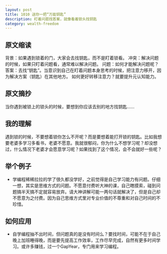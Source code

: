 ```yaml
---
layout: post
title: 1010 送你一把“万能钥匙”
description: 盯着问题找答案，就像看着锁头找钥匙
category: wealth-freedom
---
```


## 原文缩读
背景：如果遇到锁着的门，大家会去找钥匙，而不是盯着锁看。
冲突：解决问题的时候，如果只盯着问题看，通常难以解决问题。
问题：如何才能解决问题呢？
答案：去找“钥匙”。当意识到自己在盯着问题本身思考的时候，把注意力移开，因为解决方案（钥匙）在其他地方。
    如何更好转移注意力？就要提升元认知能力。

## 原文摘抄
当你遇到被锁上的锁头的时候，要想到你应该去别的地方找钥匙……

## 我的理解
遇到锁的时候，不要想着锁你怎么不开呢？而是要想着能打开锁的钥匙。比如我想要老婆多学习多看书，老婆不愿意。我就很郁闷，你为什么不想学习呢？却没想过，什么情况下老婆才会愿意学习呢？如果找到了这个情况，会不会就好一些呢？

## 举个例子
- 学编程稀稀拉拉的学了很久都没学好，之前觉得是自己学习能力有问题。仔细一想，其实是思维方式的问题。不愿意付费听大神的课，自己瞎摸索，碰到问题搞半天搞不定就容易放弃。请大神讲解可能一两句话就解决了，但是自己却不愿意为之付费。因为自己思维方式里对专业价值的不尊重和对自己时间的不珍惜。

## 如何应用
- 自学编程抽不出时间，但问题真的是没有时间么？要找时间，可能不在于自己晚上加班睡得晚，而是要先提高工作效率，工作尽早完成，自然有更多时间学习。或许多赚钱，过一个GapYear，专门用来学习编程。